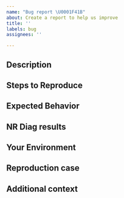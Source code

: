 ```yaml
---
name: "Bug report \U0001F41B"
about: Create a report to help us improve
title: ''
labels: bug
assignees: ''

---
```


[NOTE]: # ( ^^ Provide a general summary of the issue in the title above. ^^ )

## Description

[NOTE]: # ( Describe the problem you're encountering. )
[TIP]:  # ( Do NOT give us access or passwords to your New Relic account or API keys! )

## Steps to Reproduce

[NOTE]: # ( Please be as specific as possible. )

## Expected Behavior

[NOTE]: # ( Tell us what you expected to happen. )

## NR Diag results

[NOTE]: # ( Provide any other relevant log data. )

## Your Environment

[TIP]:  # ( Include as many relevant details about your environment as possible including the running version of New Relic software and any relevant configurations. )

## Reproduction case

[TIP]: # ( Link a sample application that demonstrates the issue. )

## Additional context

[TIP]:  # ( Add any other context about the problem here. )
